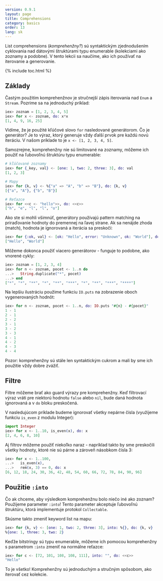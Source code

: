```yaml
---
version: 0.9.1
layout: page
title: Comprehensions
category: basics
order: 13
lang: sk
---
```


List comprehensions (*komprehenžny?*) sú syntaktickým zjednodušením cyklovania nad dátovými štruktúrami typu enumerable (kolekciami ako zoznamy a podobne). V tento lekcii sa naučíme, ako ich používať na iterovanie a generovanie.

{% include toc.html %}

## Základy

Častým použitím komprehenžnov je stručnejší zápis iterovania nad `Enum` a `Stream`. Pozrime sa na jednoduchý príklad:

```elixir
iex> zoznam = [1, 2, 3, 4, 5]
iex> for x <- zoznam, do: x*x
[1, 4, 9, 16, 25]
```

Vidíme, že je použité kľúčové slovo `for` nasledované generátorom. Čo je generátor? Je to výraz, ktorý generuje vždy ďalší prvok pre každú novú iteráciu. V našom príklade to je `x <- [1, 2, 3, 4, 5]`.

Samozrejme, komprehenžny nie sú limitované na zoznamy, môžeme ich použiť na ľubovoľnú štruktúru typu enumerable:

```elixir
# kľúčované zoznamy
iex> for {_key, val} <- [one: 1, two: 2, three: 3], do: val
[1, 2, 3]

# Mapy
iex> for {k, v} <- %{"a" => "A", "b" => "B"}, do: {k, v}
[{"a", "A"}, {"b", "B"}]

# Reťazce
iex> for <<c <- "hello">>, do: <<c>>
["h", "e", "l", "l", "o"]
```

Ako ste si mohli všimnúť, generátory používajú pattern matching na priraďovanie hodnoty do premennej na ľavej strane. Ak sa nenájde zhoda (match), hodnota je ignorovaná a iterácia sa preskočí:

```elixir
iex> for {:ok, val} <- [ok: "Hello", error: "Unknown", ok: "World"], do: val
["Hello", "World"]
```

Môžeme dokonca použiť viacero generátorov - funguje to podobne, ako vnorené cykly:

```elixir
iex> zoznam = [1, 2, 3, 4]
iex> for n <- zoznam, pocet <- 1..n do
...>   String.duplicate("*", pocet)
...> end
["*", "*", "**", "*", "**", "***", "*", "**", "***", "****"]
```

Na lepšiu ilustráciu použime funkciu `IO.puts` na zobrazenie oboch vygenerovaných hodnôt:

```elixir
iex> for n <- zoznam, pocet <- 1..n, do: IO.puts "#{n} - #{pocet}"
1 - 1
2 - 1
2 - 2
3 - 1
3 - 2
3 - 3
4 - 1
4 - 2
4 - 3
4 - 4
```

Pozor: komprehenžny sú stále len syntaktickým cukrom a mali by sme ich použitie vždy dobre zvážiť.

## Filtre

Filtre môžeme brať ako guard výrazy pre komprehenžny. Keď filtrovací výraz vráti pre niektorú hodnotu `false` alebo `nil`, bude daná hodnota ignorovaná a v `do` bloku preskočená.

V nasledujúcom príklade budeme ignorovať všetky nepárne čísla (využijeme funkciu `is_even` z modulu Integer):

```elixir
import Integer
iex> for x <- 1..10, is_even(x), do: x
[2, 4, 6, 8, 10]
```

Aj filtrov môžeme použiť niekoľko naraz - napríklad takto by sme preskočili všetky hodnoty, ktoré nie sú párne a zároveň násobkom čísla 3:

```elixir
iex> for x <- 1..100,
...>   is_even(x),
...>   rem(x, 3) == 0, do: x
[6, 12, 18, 24, 30, 36, 42, 48, 54, 60, 66, 72, 78, 84, 90, 96]
```

## Použitie `:into`

Čo ak chceme, aby výsledkom komprehenžnu bolo niečo iné ako zoznam? Použijeme parameter `:into`! Tento parameter akceptuje ľubovoľnú štruktúru, ktorá implementuje protokol `Collectable`.

Skúsme takto zmeniť keyword list na mapu:

```elixir
iex> for {k, v} <- [one: 1, two: 2, three: 3], into: %{}, do: {k, v}
%{one: 1, three: 3, two: 2}
```

Keďže bitstringy sú typu enumerable, môžeme ich pomocou komprehenžny s parametrom `:into` zmeniť na normálne reťazce:

```elixir
iex> for c <- [72, 101, 108, 108, 111], into: "", do: <<c>>
"Hello"
```

To je všetko! Komprehenžny sú jednoduchým a stručným spôsobom, ako iterovať cez kolekcie.
